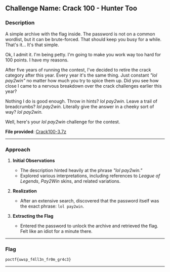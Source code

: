 ## **Challenge Name: Crack 100 - Hunter Too**

### **Description**

A simple archive with the flag inside. The password is not on a common wordlist, but it can be brute-forced. That should keep you busy for a while. That's it... It's that simple.  

Ok, I admit it. I'm being petty. I'm going to make you work way too hard for 100 points. I have my reasons.  

After five years of running the contest, I've decided to retire the crack category after this year. Every year it's the same thing. Just constant *"lol pay2win"* no matter how much you try to spice them up. Did you see how close I came to a nervous breakdown over the crack challenges earlier this year?  

Nothing I do is good enough. Throw in hints? *lol pay2win.* Leave a trail of breadcrumbs? *lol pay2win.* Literally give the answer in a cheeky sort of way? *lol pay2win.*  

Well, here's your *lol pay2win* challenge for the contest.

**File provided**: [Crack100-3.7z](Resources/Crack100-3.7z)

---

### **Approach**

1. **Initial Observations**  
   - The description hinted heavily at the phrase *"lol pay2win."*  
   - Explored various interpretations, including references to *League of Legends*, *Pay2Win* skins, and related variations.  

2. **Realization**  
   - After an extensive search, discovered that the password itself was the exact phrase: `lol pay2win`.

3. **Extracting the Flag**  
   - Entered the password to unlock the archive and retrieved the flag. Felt like an idiot for a minute there.

---

### **Flag**

`poctf{uwsp_f4ll3n_fr0m_gr4c3}`

--- 
